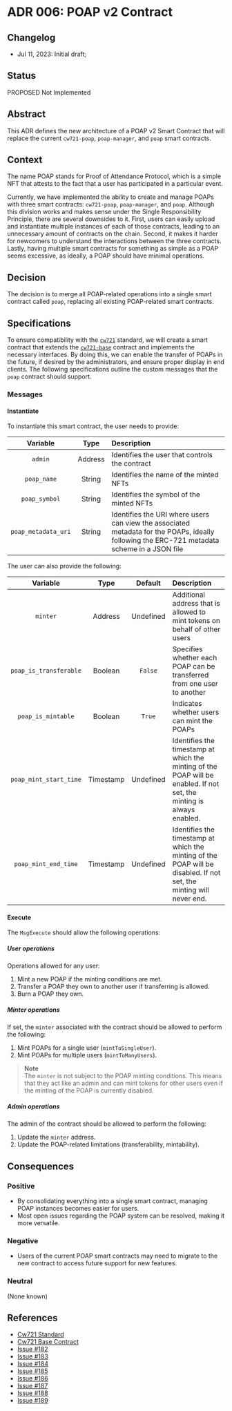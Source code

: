 # ADR 006: POAP v2 Contract

## Changelog

- Jul 11, 2023: Initial draft;

## Status

PROPOSED Not Implemented

## Abstract

This ADR defines the new architecture of a POAP v2 Smart Contract that will replace the
current `cw721-poap`, `poap-manager`, and `poap` smart contracts.

## Context

The name POAP stands for Proof of Attendance Protocol, which is a simple NFT that attests to the fact that a user has
participated in a particular event.

Currently, we have implemented the ability to create and manage POAPs with three smart
contracts: `cw721-poap`, `poap-manager`, and `poap`. Although this division works and makes sense under the Single
Responsibility Principle, there are several downsides to it. First, users can easily upload and instantiate multiple
instances of each of those contracts, leading to an unnecessary amount of contracts on the chain. Second, it makes it
harder for newcomers to understand the interactions between the three contracts. Lastly, having multiple smart contracts
for something as simple as a POAP seems excessive, as ideally, a POAP should have minimal operations.

## Decision

The decision is to merge all POAP-related operations into a single smart contract called `poap`, replacing all existing
POAP-related smart contracts.

## Specifications

To ensure compatibility with the [`cw721`](https://github.com/CosmWasm/cw-nfts/blob/main/packages/cw721) standard, we
will create a smart contract that extends
the [`cw721-base`](https://github.com/CosmWasm/cw-nfts/tree/main/contracts/cw721-base) contract and implements the
necessary interfaces. By doing this, we can enable the transfer of POAPs in the future, if desired by the
administrators, and ensure proper display in end clients. The following specifications outline the custom messages that
the `poap` contract should support.

### Messages

#### Instantiate

To instantiate this smart contract, the user needs to provide:

|      Variable       |  Type   | Description                                                                                                                                 |
|:-------------------:|:-------:|:--------------------------------------------------------------------------------------------------------------------------------------------|
|       `admin`       | Address | Identifies the user that controls the contract                                                                                              |
|     `poap_name`     | String  | Identifies the name of the minted NFTs                                                                                                      |
|    `poap_symbol`    | String  | Identifies the symbol of the minted NFTs                                                                                                    |
| `poap_metadata_uri` | String  | Identifies the URI where users can view the associated metadata for the POAPs, ideally following the ERC-721 metadata scheme in a JSON file |

The user can also provide the following:

|        Variable        |   Type    |  Default  | Description                                                                                                           |
|:----------------------:|:---------:|:---------:|:----------------------------------------------------------------------------------------------------------------------|
|        `minter`        |  Address  | Undefined | Additional address that is allowed to mint tokens on behalf of other users                                            | 
| `poap_is_transferable` |  Boolean  |  `False`  | Specifies whether each POAP can be transferred from one user to another                                               |
|   `poap_is_mintable`   |  Boolean  |  `True`   | Indicates whether users can mint the POAPs                                                                            |
| `poap_mint_start_time` | Timestamp | Undefined | Identifies the timestamp at which the minting of the POAP will be enabled. If not set, the minting is always enabled. |
|  `poap_mint_end_time`  | Timestamp | Undefined | Identifies the timestamp at which the minting of the POAP will be disabled. If not set, the minting will never end.   |

#### Execute

The `MsgExecute` should allow the following operations:

##### User operations

Operations allowed for any user:

1. Mint a new POAP if the minting conditions are met.
2. Transfer a POAP they own to another user if transferring is allowed.
3. Burn a POAP they own.

##### Minter operations

If set, the `minter` associated with the contract should be allowed to perform the following:

1. Mint POAPs for a single user (`mintToSingleUser`).
2. Mint POAPs for multiple users (`mintToManyUsers`).

> **Note**  
> The `minter` is not subject to the POAP minting conditions. This means that they act like an admin and can mint
> tokens for other users even if the minting of the POAP is currently disabled.

##### Admin operations

The admin of the contract should be allowed to perform the following:

1. Update the `minter` address.
2. Update the POAP-related limitations (transferability, mintability).

## Consequences

### Positive

* By consolidating everything into a single smart contract, managing POAP instances becomes easier for users.
* Most open issues regarding the POAP system can be resolved, making it more versatile.

### Negative

* Users of the current POAP smart contracts may need to migrate to the new contract to access future support for new
  features.

### Neutral

(None known)

## References

* [Cw721 Standard](https://github.com/CosmWasm/cw-nfts/blob/main/packages/cw721)
* [Cw721 Base Contract](https://github.com/CosmWasm/cw-nfts/tree/main/contracts/cw721-base)
* [Issue #182](https://github.com/desmos-labs/desmos-contracts/issues/182)
* [Issue #183](https://github.com/desmos-labs/desmos-contracts/issues/183)
* [Issue #184](https://github.com/desmos-labs/desmos-contracts/issues/184)
* [Issue #185](https://github.com/desmos-labs/desmos-contracts/issues/185)
* [Issue #186](https://github.com/desmos-labs/desmos-contracts/issues/186)
* [Issue #187](https://github.com/desmos-labs/desmos-contracts/issues/187)
* [Issue #188](https://github.com/desmos-labs/desmos-contracts/issues/188)
* [Issue #189](https://github.com/desmos-labs/desmos-contracts/issues/189)
